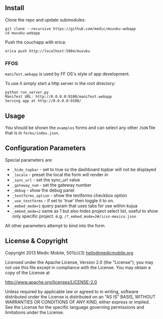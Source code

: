 ## Install

Clone the repo and update submodules:

    git clone --recursive https://github.com/medic/muvuku-webapp
    cd muvuku-webapp

Push the couchapp with erica:

    erica push http://localhost:5984/muvuku

### FFOS

`manifest.webapp` is used by FF OS's style of app development.

To use it simply start a http server in the _root_ directory:

    python run_server.py 
    Manifest URL: http://0.0.0.0:9100/manifest.webapp
    Serving app at http://0.0.0.0:9100/

## Usage

You should be shown the `examples` forms and can select any other `JSON` file
that is in `forms/index.json`.

## Configuration Parameters

Special parameters are:

* `_hide_topbar` - set to true so the dashboard topbar will not be displayed
* `_locale` - preset the local the form will render in
* `_sync_url` - set the sync_url value
* `_gateway_num` - set the gateway number
* `_debug` - show the debug panel
* `_textforms_option` - show the textforms checkbox option
* `_use_textforms` - if set to 'true' then toggle it to on.
* `_embed_mode=1` query param that uses tabs for use within kujua 
* `_embed_mode=2` same as 1 but also hides project select list, useful to show only specific project. e.g. `/?_embed_mode=2#/icss-mexico.json`

All other parameters attempt to bind into the form.

## License & Copyright

Copyright 2013 Medic Mobile, 501(c)(3)  <hello@medicmobile.org>

Licensed under the Apache License, Version 2.0 (the "License");
you may not use this file except in compliance with the License.
You may obtain a copy of the License at

   http://www.apache.org/licenses/LICENSE-2.0

Unless required by applicable law or agreed to in writing, software
distributed under the License is distributed on an "AS IS" BASIS,
WITHOUT WARRANTIES OR CONDITIONS OF ANY KIND, either express or implied.
See the License for the specific language governing permissions and
limitations under the License.
